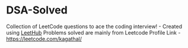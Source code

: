 # DSA-Solved
Collection of LeetCode questions to ace the coding interview! - Created using [LeetHub](https://github.com/QasimWani/LeetHub)
Problems solved are mainly from Leetcode
Profile Link - https://leetcode.com/kagathal/
